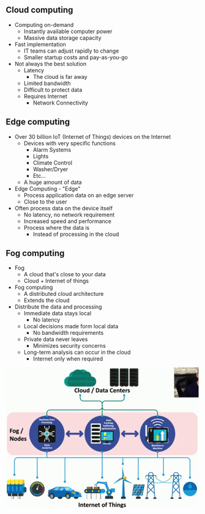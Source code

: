 ## Cloud computing
- Computing on-demand
	- Instantly available computer power
	- Massive data storage capacity
- Fast implementation
	- IT teams can adjust rapidly to change
	- Smaller startup costs and pay-as-you-go
- Not always the best solution
	- Latency
		- The cloud is far away
	- Limited bandwidth
	- Difficult to protect data
	- Requires Internet
		- Network Connectivity

## Edge computing
- Over 30 billion IoT (Internet of Things) devices on the Internet
	- Devices with very specific functions
		- Alarm Systems
		- Lights
		- Climate Control
		- Washer/Dryer
		- Etc...
	- A huge amount of data
- Edge Computing - "Edge"
	- Process application data on an edge server
	- Close to the user
- Often process data on the device itself
	- No latency, no network requirement
	- Increased speed and performance
	- Process where the data is
		- Instead of processing in the cloud

## Fog computing
- Fog
	- A cloud that's close to your data
	- Cloud + Internet of things
- Fog computing
	- A distributed cloud architecture
	- Extends the cloud
- Distribute the data and processing
	- Immediate data stays local
		- No latency
	- Local decisions made form local data
		- No bandwidth requirements
	- Private data never leaves
		- Minimizes security concerns
	- Long-term analysis can occur in the cloud
		- Internet only when required

![](Images/Pasted%20image%2020240416182945.png)